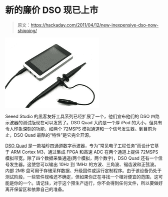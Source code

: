 # 新的廉价 DSO 现已上市

> 原文：<https://hackaday.com/2011/04/12/new-inexpensive-dso-now-shipping/>

![](img/250127f58d019db6b4bf8c6a7993b631.png "No, not that DSO")

Seeed Studio 的黑客友好工具系列已经扩展了一个，他们宣布他们的 DSO 四路示波器的测试版现在可以发货了。DSO Quad 大约是一个厚 iPod 的大小，但具有令人印象深刻的功能，如两个 72MSPS 模拟通道和一个信号发生器。到目前为止，DSO Quad 最酷的“特性”是它完全开源。

[DSO Quad](http://www.seeedstudio.com/depot/preorder-dso-quad-beta-test-p-736.html?cPath=174) 是一款袖珍四通道数字示波器，专为“常见电子工程任务”而设计它基于 ARM Cortex M3，通过集成 FPGA 和高速 ADC 在两个通道上提供 72MSPS 模拟带宽。除了四个数据采集通道(两个模拟，两个数字)，DSO Quad 还有一个信号发生器。这使您可以输出 10Hz 到 1MHz 的方波、三角波、锯齿波和正弦波。内部 2MB 盘可用于存储采样数据、升级固件或运行定制程序。由于该设备仍处于测试阶段，一些软件规格还不确定，但如果你正在寻找一个相对便宜的范围，这可能是你的一个。请记住，对于这个预生产运行，你不会得到任何文件，所以要做好离开保留区和依靠自己的准备。